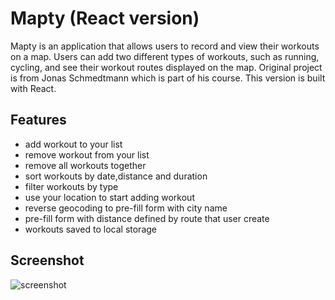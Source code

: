 # Mapty (React version)

Mapty is an application that allows users to record and view their workouts on a map. Users can add two different types of workouts, such as running, cycling, and see their workout routes displayed on the map. Original project is from Jonas Schmedtmann which is part of his course. This version is built with React.

## Features

- add workout to your list
- remove workout from your list
- remove all workouts together
- sort workouts by date,distance and duration
- filter workouts by type
- use your location to start adding workout
- reverse geocoding to pre-fill form with city name
- pre-fill form with distance defined by route that user create
- workouts saved to local storage

## Screenshot

![screenshot](https://i.imgur.com/ZJY2pKD.png)

